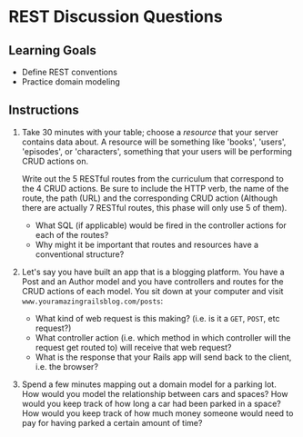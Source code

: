 # REST Discussion Questions

## Learning Goals

- Define REST conventions
- Practice domain modeling

## Instructions

1. Take 30 minutes with your table; choose a _resource_ that your server
   contains data about. A resource will be something like 'books', 'users',
   'episodes', or 'characters', something that your users will be performing
   CRUD actions on.

   Write out the 5 RESTful routes from the curriculum that correspond to the 4 CRUD
   actions. Be sure to include the HTTP verb, the name of the route, the path (URL)
   and the corresponding CRUD action (Although there are actually 7 RESTful routes,
   this phase will only use 5 of them).

   - What SQL (if applicable) would be fired in the controller actions for each of
     the routes?
   - Why might it be important that routes and resources have a conventional structure?

2. Let's say you have built an app that is a blogging platform. You have a Post
   and an Author model and you have controllers and routes for the CRUD actions
   of each model. You sit down at your computer and visit
   `www.youramazingrailsblog.com/posts`:

   - What kind of web request is this making? (i.e. is it a `GET`, `POST`, etc request?)
   - What controller action (i.e. which method in which controller will the
     request get routed to) will receive that web request?
   - What is the response that your Rails app will send back to the client, i.e.
     the browser?

3. Spend a few minutes mapping out a domain model for a parking lot. How would
   you model the relationship between cars and spaces? How would you keep track
   of how long a car had been parked in a space? How would you keep track of how
   much money someone would need to pay for having parked a certain amount of
   time?
